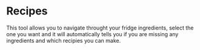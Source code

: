 # Recipes

This tool allows you to navigate throught your fridge ingredients, select the one you want and it will automatically tells you if you are missing any ingredients and which recipies you can make.